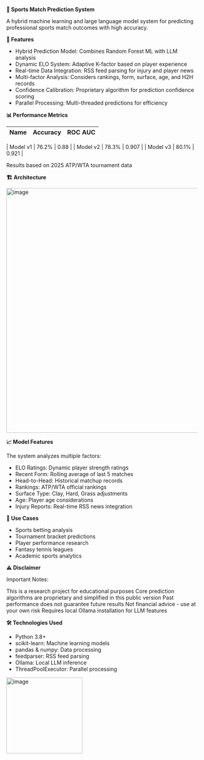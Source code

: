 **🎾 Sports Match Prediction System**

A hybrid machine learning and large language model system for predicting professional sports match outcomes with high accuracy.

**🌟 Features**

- Hybrid Prediction Model: Combines Random Forest ML with LLM analysis
- Dynamic ELO System: Adaptive K-factor based on player experience
- Real-time Data Integration: RSS feed parsing for injury and player news
- Multi-factor Analysis: Considers rankings, form, surface, age, and H2H records
- Confidence Calibration: Proprietary algorithm for prediction confidence scoring
- Parallel Processing: Multi-threaded predictions for efficiency

**📊 Performance Metrics**

| Name     | Accuracy  | ROC AUC|
|----------|-----------|--------|

| Model v1 | 76.2%     | 0.88   |
| Model v2 | 78.3%     | 0.907  |
| Model v3 | 80.1%     | 0.921  |


Results based on 2025 ATP/WTA tournament data

**🏗️ Architecture**

<img width="782" height="644" alt="image" src="https://github.com/user-attachments/assets/90bbb550-dd32-44d4-9999-072c114c35e8" />


**📈 Model Features**

The system analyzes multiple factors:

- ELO Ratings: Dynamic player strength ratings
- Recent Form: Rolling average of last 5 matches
- Head-to-Head: Historical matchup records
- Rankings: ATP/WTA official rankings
- Surface Type: Clay, Hard, Grass adjustments
- Age: Player age considerations
- Injury Reports: Real-time RSS news integration

**🎯 Use Cases**

- Sports betting analysis
- Tournament bracket predictions
- Player performance research
- Fantasy tennis leagues
- Academic sports analytics

**⚠️ Disclaimer**

Important Notes:

This is a research project for educational purposes
Core prediction algorithms are proprietary and simplified in this public version
Past performance does not guarantee future results
Not financial advice - use at your own risk
Requires local Ollama installation for LLM features

**🛠️ Technologies Used**

- Python 3.8+
- scikit-learn: Machine learning models
- pandas & numpy: Data processing
- feedparser: RSS feed parsing
- Ollama: Local LLM inference
- ThreadPoolExecutor: Parallel processing

<img width="200" height="200" alt="image" src="https://github.com/user-attachments/assets/e48ecffe-7a6c-4492-ab79-54cea091098a" />
